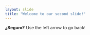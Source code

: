 ```yaml
---
layout: slide
title: "Welcome to our second slide!"
---
```

**¿Seguro?**
Use the left arrow to go back!
